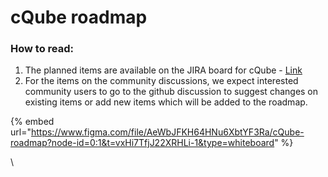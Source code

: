 # cQube roadmap

### **How to read:**

1. The planned items are available on the JIRA board for cQube - [Link](https://project-sunbird.atlassian.net/jira/software/c/projects/CQ/boards/115/backlog?issueLimit=100)
2. For the items on the community discussions, we expect interested community users to go to the github discussion to suggest changes on existing items or add new items which will be added to the roadmap.

{% embed url="https://www.figma.com/file/AeWbJFKH64HNu6XbtYF3Ra/cQube-roadmap?node-id=0:1&t=vxHi7TfjJ22XRHLi-1&type=whiteboard" %}

\
